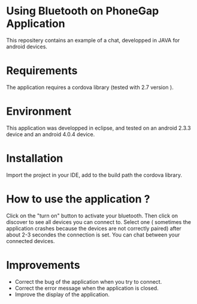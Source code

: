 Using Bluetooth on PhoneGap Application
======================


This repositery contains an example of a chat, developped in JAVA for android devices.

Requirements
======================
The application requires a cordova library (tested with 2.7 version ).

Environment
======================
This application was developped in eclipse, and tested on an android 2.3.3 device and an android 4.0.4 device.

Installation
======================

Import the project in your IDE, add to the build path the cordova library.

How to use the application ?
======================

Click on the "turn on" button to activate your bluetooth.
Then click on discover to see all devices you can connect to.
Select one ( sometimes the application crashes because the devices are not correctly paired) after about 2-3 secondes the connection is set. You can chat between your connected devices.

Improvements
=======================
- Correct the bug of the application when you try to connect.
- Correct the error message when the application is closed.
- Improve the display of the application.
